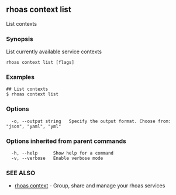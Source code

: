 ## rhoas context list

List contexts

### Synopsis

List currently available service contexts

```
rhoas context list [flags]
```

### Examples

```
## List contexts
$ rhoas context list

```

### Options

```
  -o, --output string   Specify the output format. Choose from: "json", "yaml", "yml"
```

### Options inherited from parent commands

```
  -h, --help      Show help for a command
  -v, --verbose   Enable verbose mode
```

### SEE ALSO

* [rhoas context](rhoas_context.md)	 - Group, share and manage your rhoas services

